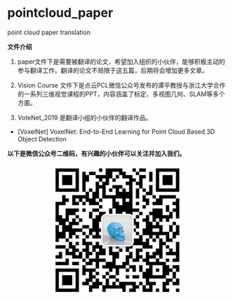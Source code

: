 # pointcloud_paper
point cloud paper translation

**文件介绍**
1. paper文件下是需要被翻译的论文，希望加入组织的小伙伴，能够积极主动的参与翻译工作。翻译的论文不局限于这五篇，后期将会增加更多文章。

2. Vision Course 文件下是点云PCL微信公众号发布的谭平教授与浙江大学合作的一系列三维视觉课程的PPT，内容涵盖了标定、多视图几何、SLAM等多个方面。

3. VoteNet_2019 是翻译小组的小伙伴的翻译作品。

- [VoxelNet] VoxelNet: End-to-End Learning for Point Cloud Based 3D Object Detection

**以下是微信公众号二维码，有兴趣的小伙伴可以关注并加入我们。**

<div align=center><img src="https://github.com/dianyunPCL/pointcloud_paper/blob/master/WechatAccounts.jpg" width="300" height="300" alt="Official Accounts"/></div>
